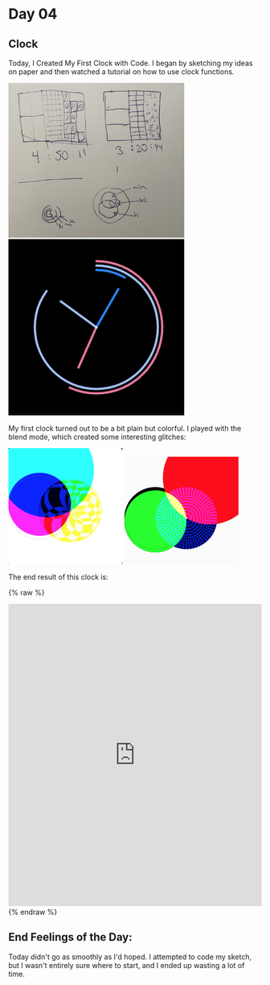
# Day 04

## Clock

Today, I Created My First Clock with Code.
I began by sketching my ideas on paper and then watched a tutorial on how to use clock functions.

<img src="content/day01/Day3/sketchDay4.webp" alt="drawing" width="350"/>
<img src="content/day01/Day3/myClock.gif" alt="drawing" width="350"/>

My first clock turned out to be a bit plain but colorful. I played with the blend mode, which created some interesting glitches:

<img src="content/day01/Day3/glich1.png" alt="drawing" width="45%"/>
<img src="content/day01/Day3/glich2.png" alt="drawing" width="45%"/>

The end result of this clock is:

{% raw %}
<iframe src="https://editor.p5js.org/PerlaH/full/O8TLv4zP5" width="100%" height="600" frameborder="no"></iframe>
{% endraw %}

## End Feelings of the Day:

Today didn't go as smoothly as I'd hoped. I attempted to code my sketch, but I wasn't entirely sure where to start, and I ended up wasting a lot of time.
